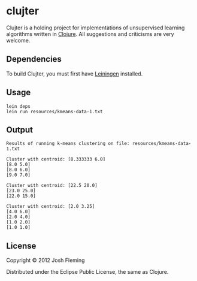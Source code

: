 clujter
=======

Clujter is a holding project for implementations of unsupervised learning algorithms written in [Clojure](http://clojure.org). All suggestions and criticisms are very welcome.

Dependencies
------------

To build Clujter, you must first have [Leiningen](https://github.com/technomancy/leiningen) installed.

Usage
-----

    lein deps
    lein run resources/kmeans-data-1.txt

Output
------

    Results of running k-means clustering on file: resources/kmeans-data-1.txt

    Cluster with centroid: [8.333333 6.0]
    [8.0 5.0]
    [8.0 6.0]
    [9.0 7.0]

    Cluster with centroid: [22.5 20.0]
    [23.0 25.0]
    [22.0 15.0]

    Cluster with centroid: [2.0 3.25]
    [4.0 6.0]
    [2.0 4.0]
    [1.0 2.0]
    [1.0 1.0]

License
-------

Copyright &copy; 2012 Josh Fleming

Distributed under the Eclipse Public License, the same as Clojure.
